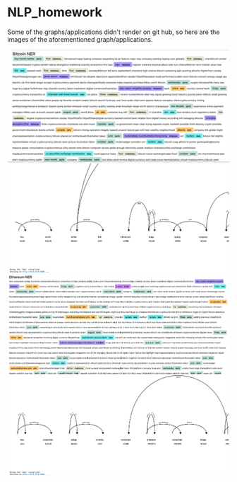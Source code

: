 # NLP_homework

Some of the graphs/applications didn't render on git hub, so here are the images of the aforementioned graph/applications.

![fig-1](pic1.png)
![fig-2](pic2.png)
![fig-3](pic3.png)
![fig-4](pic4.png)